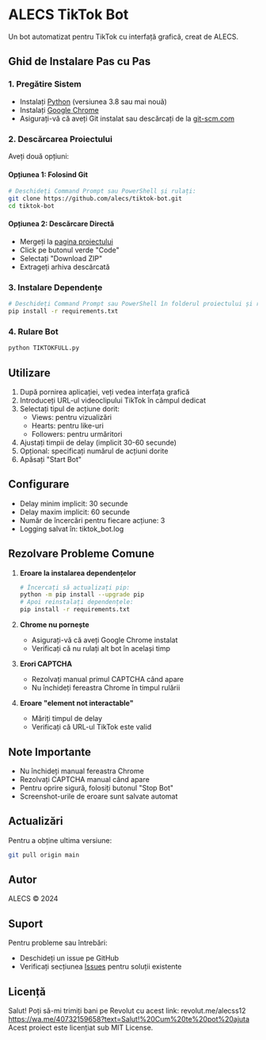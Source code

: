 # ALECS TikTok Bot

Un bot automatizat pentru TikTok cu interfață grafică, creat de ALECS.

## Ghid de Instalare Pas cu Pas

### 1. Pregătire Sistem
- Instalați [Python](https://www.python.org/downloads/) (versiunea 3.8 sau mai nouă)
- Instalați [Google Chrome](https://www.google.com/chrome/)
- Asigurați-vă că aveți Git instalat sau descărcați de la [git-scm.com](https://git-scm.com/downloads)

### 2. Descărcarea Proiectului
Aveți două opțiuni:

#### Opțiunea 1: Folosind Git
```bash
# Deschideți Command Prompt sau PowerShell și rulați:
git clone https://github.com/alecs/tiktok-bot.git
cd tiktok-bot
```

#### Opțiunea 2: Descărcare Directă
- Mergeți la [pagina proiectului](https://github.com/alecs/tiktok-bot)
- Click pe butonul verde "Code"
- Selectați "Download ZIP"
- Extrageți arhiva descărcată

### 3. Instalare Dependențe
```bash
# Deschideți Command Prompt sau PowerShell în folderul proiectului și rulați:
pip install -r requirements.txt
```

### 4. Rulare Bot
```bash
python TIKTOKFULL.py
```

## Utilizare

1. După pornirea aplicației, veți vedea interfața grafică
2. Introduceți URL-ul videoclipului TikTok în câmpul dedicat
3. Selectați tipul de acțiune dorit:
   - Views: pentru vizualizări
   - Hearts: pentru like-uri
   - Followers: pentru urmăritori
4. Ajustați timpii de delay (implicit 30-60 secunde)
5. Opțional: specificați numărul de acțiuni dorite
6. Apăsați "Start Bot"

## Configurare

- Delay minim implicit: 30 secunde
- Delay maxim implicit: 60 secunde
- Număr de încercări pentru fiecare acțiune: 3
- Logging salvat în: tiktok_bot.log

## Rezolvare Probleme Comune

1. **Eroare la instalarea dependențelor**
   ```bash
   # Încercați să actualizați pip:
   python -m pip install --upgrade pip
   # Apoi reinstalați dependențele:
   pip install -r requirements.txt
   ```

2. **Chrome nu pornește**
   - Asigurați-vă că aveți Google Chrome instalat
   - Verificați că nu rulați alt bot în același timp

3. **Erori CAPTCHA**
   - Rezolvați manual primul CAPTCHA când apare
   - Nu închideți fereastra Chrome în timpul rulării

4. **Eroare "element not interactable"**
   - Măriți timpul de delay
   - Verificați că URL-ul TikTok este valid

## Note Importante

- Nu închideți manual fereastra Chrome
- Rezolvați CAPTCHA manual când apare
- Pentru oprire sigură, folosiți butonul "Stop Bot"
- Screenshot-urile de eroare sunt salvate automat

## Actualizări

Pentru a obține ultima versiune:
```bash
git pull origin main
```

## Autor

ALECS © 2024

## Suport

Pentru probleme sau întrebări:
- Deschideți un issue pe GitHub
- Verificați secțiunea [Issues](https://github.com/alecs/tiktok-bot/issues) pentru soluții existente

## Licență
Salut! Poți să-mi trimiți bani pe Revolut cu acest link: revolut.me/alecss12
https://wa.me/40732159658?text=Salut!%20Cum%20te%20pot%20ajuta
Acest proiect este licențiat sub MIT License.
